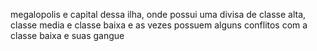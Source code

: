 megalopolis e capital dessa ilha, onde possui uma divisa de classe alta, classe media e classe baixa e as vezes possuem alguns conflitos com a classe baixa e suas gangue